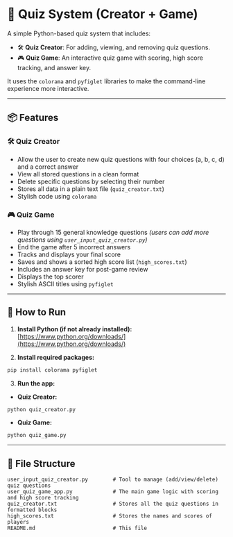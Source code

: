 # 🧠 Quiz System (Creator + Game)


A simple Python-based quiz system that includes:


* 🛠️ **Quiz Creator**: For adding, viewing, and removing quiz questions.
* 🎮 **Quiz Game**: An interactive quiz game with scoring, high score tracking, and answer key.


It uses the `colorama` and `pyfiglet` libraries to make the command-line experience more interactive.


---


## 📦 Features


### 🛠️ Quiz Creator


* Allow the user to create new quiz questions with four choices (a, b, c, d) and a correct answer
* View all stored questions in a clean format
* Delete specific questions by selecting their number
* Stores all data in a plain text file (`quiz_creator.txt`)
* Stylish code using `colorama`


### 🎮 Quiz Game


* Play through 15 general knowledge questions *(users can add more questions using `user_input_quiz_creator.py`)*
* End the game after 5 incorrect answers
* Tracks and displays your final score
* Saves and shows a sorted high score list (`high_scores.txt`)
* Includes an answer key for post-game review
* Displays the top scorer
* Stylish ASCII titles using `pyfiglet`


---


## 🚀 How to Run


1. **Install Python (if not already installed):**
  [https://www.python.org/downloads/](https://www.python.org/downloads/)


2. **Install required packages:**


```bash
pip install colorama pyfiglet
```


3. **Run the app:**


* **Quiz Creator:**


```bash
python quiz_creator.py
```


* **Quiz Game:**


```bash
python quiz_game.py
```


---


## 📁 File Structure


```
user_input_quiz_creator.py        # Tool to manage (add/view/delete) quiz questions
user_quiz_game_app.py             # The main game logic with scoring and high score tracking
quiz_creator.txt                  # Stores all the quiz questions in formatted blocks
high_scores.txt                   # Stores the names and scores of players
README.md                         # This file

